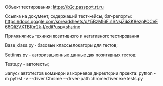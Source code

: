  Объект тестирования: https://b2c.passport.rt.ru
 
 Ссылка на документ, содержащий  тест-кейсы, баг-репорты: https://docs.google.com/spreadsheets/d/15BzMI6Eu1SNsjZib3K8ezpPCCeE66QIiZVXTBKm2k-I/edit?usp=sharing
 
 Применялись техники позитивного и негативного тестирования 
 
 
Base_class.py - базовые классы,локаторы для тестов;

Settings.py - авторизационные данные для позитивных тестов;

Tests.py - автотесты;
 
 Запуск автотестов командой из корневой директории проекта:  python -m pytest -v --driver Chrome --driver-path chromedriver.exe tests.py
